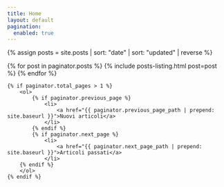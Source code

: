 ```yaml
---
title: Home
layout: default
pagination: 
  enabled: true
---
```


{% assign posts = site.posts | sort: "date" | sort: "updated" | reverse %}

<div>
    {% for post in paginator.posts %}
        {% include posts-listing.html post=post %}
    {% endfor %}



    {% if paginator.total_pages > 1 %}
        <ol>
            {% if paginator.previous_page %}
                <li>
                    <a href="{{ paginator.previous_page_path | prepend: site.baseurl }}">Nuovi articoli</a>
                </li>
            {% endif %}
            {% if paginator.next_page %}
                <li>
                    <a href="{{ paginator.next_page_path | prepend: site.baseurl }}">Articoli passati</a>
                </li>
        {% endif %}
        </ol>
    {% endif %}

</div>